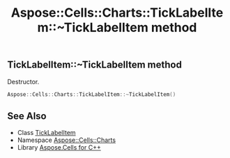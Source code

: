 ﻿---
title: Aspose::Cells::Charts::TickLabelItem::~TickLabelItem method
linktitle: ~TickLabelItem
second_title: Aspose.Cells for C++ API Reference
description: 'Aspose::Cells::Charts::TickLabelItem::~TickLabelItem method. Destructor in C++.'
type: docs
weight: 200
url: /cpp/aspose.cells.charts/ticklabelitem/~ticklabelitem/
---
## TickLabelItem::~TickLabelItem method


Destructor.

```cpp
Aspose::Cells::Charts::TickLabelItem::~TickLabelItem()
```

## See Also

* Class [TickLabelItem](../)
* Namespace [Aspose::Cells::Charts](../../)
* Library [Aspose.Cells for C++](../../../)
